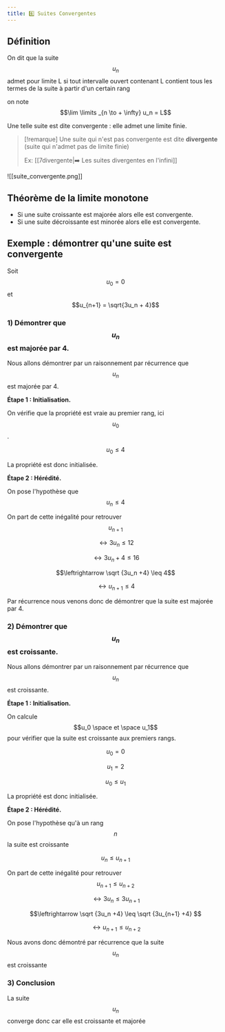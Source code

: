 ```yaml
---
title: 6️⃣ Suites Convergentes
---
```


## Définition

On dit que la suite $$u_n$$ admet pour limite L si tout intervalle ouvert contenant L contient tous les termes de la suite à partir d'un certain rang

on note $$\lim \limits _{n \to + \infty} u_n = L$$

Une telle suite est dite convergente : elle admet une limite finie.

>[!remarque]
>Une suite qui n'est pas convergente est dite **divergente** (suite qui n'admet pas de limite finie)
>
>  Ex: [[7divergente|➡️ Les suites divergentes en l'infini]]


![[suite_convergente.png]]

## Théorème de la limite monotone

- Si une suite croissante est majorée alors elle est convergente.
- Si une suite décroissante est minorée alors elle est convergente.

## Exemple : démontrer qu'une suite est convergente

Soit $$u_0 = 0$$ et $$u_{n+1} = \sqrt{3u_n + 4}$$
### **1) Démontrer que** $$u_n$$est majorée par 4.

Nous allons démontrer par un raisonnement par récurrence que $$u_n$$est majorée par 4.

**Étape 1 : Initialisation.** 

On vérifie que la propriété est vraie au premier rang, ici $$u_0$$.

$$u_0 \leq 4$$

La propriété est donc initialisée.

**Étape 2 : Hérédité.** 

On pose l'hypothèse que $$u_n \leq 4 $$

On part de cette inégalité pour retrouver $$u_{n+1}$$

$$\leftrightarrow 3u_n \leq 12 $$

$$\leftrightarrow 3u_n +4 \leq 16 $$

$$\leftrightarrow \sqrt {3u_n +4} \leq 4$$

$$ \leftrightarrow u_{n+1} \leq 4$$


Par récurrence nous venons donc de démontrer que la suite est majorée par 4.

### 2) Démontrer que $$u_n$$ est croissante.

Nous allons démontrer par un raisonnement par récurrence que $$u_n$$ est croissante.

**Étape 1 : Initialisation.**

On calcule $$u_0 \space et \space u_1$$ pour vérifier que la suite est croissante aux premiers rangs.

$$u_0 = 0$$


$$u_1 = 2$$


$$u_0 \leq u_1$$


La propriété est donc initialisée.

**Étape 2 : Hérédité.**

On pose l'hypothèse qu'à un rang  $$n$$ la suite est croissante 

$$u_n \leq u_{n+1}$$

On part de cette inégalité pour retrouver  $$u_{n+1} \leq u_{n+2}$$


$$\leftrightarrow 3u_n \leq 3u_{n+1}$$


$$\leftrightarrow \sqrt {3u_n +4} \leq \sqrt {3u_{n+1} +4} $$

$$ \leftrightarrow u_{n+1} \leq u_{n+2}$$

Nous avons donc démontré par récurrence que la suite $$u_n$$ est croissante

### 3) Conclusion
La suite $$u_n$$ converge donc car elle est croissante et majorée
